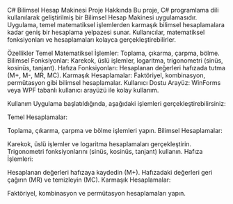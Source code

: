 C# Bilimsel Hesap Makinesi
Proje Hakkında
Bu proje, C# programlama dili kullanılarak geliştirilmiş bir Bilimsel Hesap Makinesi uygulamasıdır. Uygulama, temel matematiksel işlemlerden karmaşık bilimsel hesaplamalara kadar geniş bir hesaplama yelpazesi sunar. Kullanıcılar, matematiksel fonksiyonları ve hesaplamaları kolayca gerçekleştirebilirler.

Özellikler
Temel Matematiksel İşlemler: Toplama, çıkarma, çarpma, bölme.
Bilimsel Fonksiyonlar: Karekok, üslü işlemler, logaritma, trigonometri (sinüs, kosinüs, tanjant).
Hafıza Fonksiyonları: Hesaplanan değerleri hafızada tutma (M+, M-, MR, MC).
Karmaşık Hesaplamalar: Faktöriyel, kombinasyon, permütasyon gibi bilimsel hesaplamalar.
Kullanıcı Dostu Arayüz: WinForms veya WPF tabanlı kullanıcı arayüzü ile kolay kullanım.

Kullanım
Uygulama başlatıldığında, aşağıdaki işlemleri gerçekleştirebilirsiniz:

Temel Hesaplamalar:

Toplama, çıkarma, çarpma ve bölme işlemleri yapın.
Bilimsel Hesaplamalar:

Karekok, üslü işlemler ve logaritma hesaplamaları gerçekleştirin.
Trigonometri fonksiyonlarını (sinüs, kosinüs, tanjant) kullanın.
Hafıza İşlemleri:

Hesaplanan değerleri hafızaya kaydedin (M+).
Hafızadaki değerleri geri çağırın (MR) ve temizleyin (MC).
Karmaşık Hesaplamalar:

Faktöriyel, kombinasyon ve permütasyon hesaplamaları yapın.

